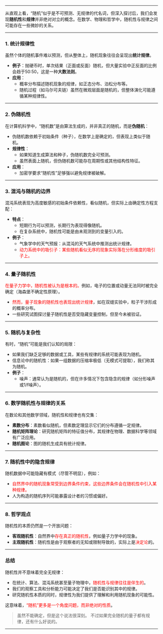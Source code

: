 
---

从直观上看，“随机”似乎是不可预测、无规律的代名词，但深入探讨后，我们会发现**随机性**和**规律**并非绝对对立的概念。在数学、物理和哲学中，随机性与规律之间可能存在一些微妙的关系。

---

### 1. **统计规律性**
虽然个体的随机事件难以预测，但从整体上，随机现象往往会呈现出**统计规律**。  
- **例子**：抛硬币时，单次结果（正面或反面）随机，但大量实验中正反面的比例会趋于50:50，这是一种**大数法则**。
- **应用**：
  - 概率分布描述随机现象的规律，如正态分布、泊松分布等。
  - 随机过程（如马尔可夫链）虽然在微观层面是随机的，但整体演化可能遵循某种规律性。

---

### 2. **伪随机性**
在计算机科学中，“随机数”是由算法生成的，并非真正的随机，而是**伪随机**：
- 伪随机数依赖于初始条件（种子），在数学上是确定的，但表现上类似于随机。
- **规律性**：
  - 如果知道生成算法和种子，伪随机数完全可预测。
  - 虽然表面上随机，但伪随机数可能存在周期性或其他结构性特征。
- **应用**：
  - 加密学要求“随机性”足够强以避免规律被破解。

---

### 3. **混沌与随机的边界**
混沌系统表现为高度敏感的初始条件依赖性，看似随机，但实际上由确定性方程支配：
- **特点**：
  - 短期行为可以预测，长期行为表现得像随机。
  - 在复杂系统中，随机性可能是由未观测到的变量引入的。
- **例子**：
  - 气象学中的天气预报：从混沌的天气系统中推测出统计规律。
  - <span style="color:rgb(255, 0, 0)">动力系统中的吸引子：某些随机看似无序的现象实际落在分形维度的吸引子上。</span>

---

### 4. **量子随机性**
<span style="color:rgb(255, 0, 0)">在量子力学中，随机性被认为是根本的。</span>例如，电子的位置或动量无法同时被完全确定（海森堡不确定性原理）。
- <span style="color:rgb(255, 0, 0)">然而，量子现象的随机性也表现出统计规律</span>，如在双缝实验中，粒子干涉形成的概率分布。
- 一些研究试图探讨量子随机性是否受隐藏变量控制，但至今未被验证。

---

### 5. **随机与复杂性**
有时，“随机”可能是我们认知的局限：
- 如果我们缺乏足够的数据或工具，某些有规律的系统可能表现为随机。
- 信息论中的随机性：如果一组数据的压缩率极低（无模式可提取），我们称其为随机。
- **例子**：
  - 噪声：通常认为是随机的，但在许多情况下包含隐含的规律（如分形噪声或1/f噪声）。

---

### 6. **数学随机性与规律的关系**
在数论和其他数学领域，随机性和规律也有交集：
- **素数分布**：素数看似随机，但素数定理显示它们的分布遵循一定规律。
- **随机矩阵理论**：研究随机矩阵的特征值分布，其规律在物理、数据科学等领域有广泛应用。
- **随机图论**：图的随机生成具有统计规律。

---

### 7. **随机性中的隐含规律**
随机数据中可能隐藏有模式（尽管不明显），例如：
- <span style="color:rgb(255, 0, 0)">自然界中的随机现象常受到边界条件约束，这些边界条件会在随机性中引入某种规律。</span>
- 人为构造的随机序列可能暴露设计者的习惯或偏好。

---

### 8. **哲学观点**
随机性的本质仍然是一个开放问题：
- **客观随机性**：自然界中<span style="color:rgb(255, 0, 0)">存在真正的随机性</span>，例如量子力学中的现象。
- **主观随机性**：随机性是由于观察者的无知或限制导致的，实际上是<span style="color:rgb(255, 0, 0)">决定论</span>的。

---

### 总结
随机性并不意味着完全无规律：
- 在统计、算法、混沌系统甚至量子物理中，<span style="color:rgb(255, 0, 0)">随机性与规律往往是伴生的</span>。
- 我们的观察工具和分析能力可能决定了我们是否能识别其中的规律。
- 研究随机性本质的同时，规律性为我们提供了理解和利用随机现象的可能性。

这意味着，<span style="color:rgb(255, 0, 0)">“随机”更多是一个角度问题，而非绝对的性质</span>。

> 虽然不能确定，但是这个说法很深刻。
> 不过如果完全随机的量子都有规律，还有什么好说的。

---
